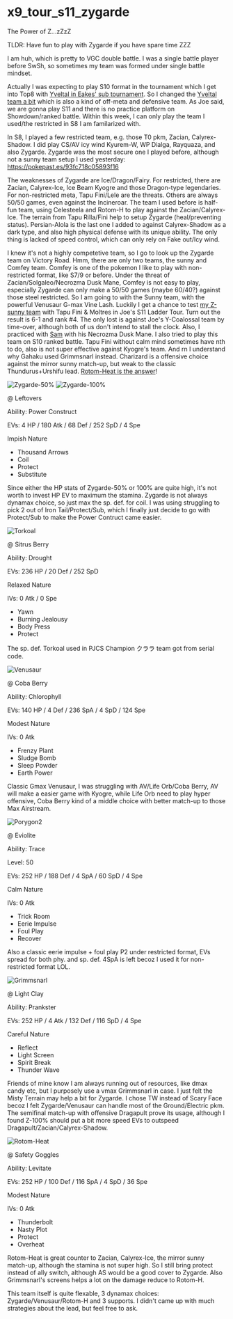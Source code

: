 # x9_tour_s11_zygarde

The Power of Z...zZzZ

TLDR: Have fun to play with Zygarde if you have spare time ZZZ

I am huh, which is pretty to VGC double battle. I was a single battle player before SwSh, so sometimes my team was formed under single battle mindset.

Actually I was expecting to play S10 format in the tournament which I get into Top8 with [Yveltal in Eakes' sub tournament](https://pokepast.es/3e0af8d0a39e45a6). So I changed the [Yveltal team a bit]( https://pokepast.es/8a56106fe3ae54dd) which is also a kind of off-meta and defensive team. As Joe said, we are gonna play S11 and there is no practice platform on Showdown/ranked battle. Within this week, I can only play the team I used/the restricted in S8 I am familarized with. 

In S8, I played a few restricted team, e.g. those T0 pkm, Zacian, Calyrex-Shadow. I did play CS/AV icy wind Kyurem-W, WP Dialga, Rayquaza, and also Zygarde. Zygarde was the most secure one I played before, although not a sunny team setup I used yesterday: https://pokepast.es/93fc718c05893f16

The weaknesses of Zygarde are Ice/Dragon/Fairy. For restricted, there are Zacian, Calyrex-Ice, Ice Beam Kyogre and those Dragon-type legendaries. For non-restricted meta, Tapu Fini/Lele are the threats. Others are always 50/50 games, even against the Incineroar. The team I used before is half-fun team, using Celesteela and Rotom-H to play against the Zacian/Calyrex-Ice. The terrain from Tapu Rilla/Fini help to setup Zygarde (heal/preventing status). Persian-Alola is the last one I added to against Calyrex-Shadow as a dark type, and also high physical defense with its unique ability. The only thing is lacked of speed control, which can only rely on Fake out/Icy wind.

I knew it's not a highly competetive team, so I go to look up the Zygarde team on Victory Road. Hmm, there are only two teams, the sunny and Comfey team. Comfey is one of the pokemon I like to play with non-restricted format, like S7/9 or before. Under the threat of Zacian/Solgaleo/Necrozma Dusk Mane, Comfey is not easy to play, especially Zygarde can only make a 50/50 games (maybe 60/40?) against those steel restricted. So I am going to with the Sunny team, with the powerful Venusaur G-max Vine Lash. Luckily I get a chance to test [my Z-sunny team](https://pokepast.es/0f076215553db483) with Tapu Fini & Moltres in Joe's S11 Ladder Tour. Turn out the result is 6-1 and rank #4. The only lost is against Joe's Y-Coalossal team by time-over, although both of us don't intend to stall the clock. Also, I practiced with [Sam](https://twitter.com/samnggg_tsng) with his Necrozma Dusk Mane. I also tried to play this team on S10 ranked battle. Tapu Fini without calm mind sometimes have nth to do, also is not super effective against Kyogre's team. And rn I understand why Gahaku used Grimmsnarl instead. Charizard is a offensive choice against the mirror sunny match-up, but weak to the classic Thundurus+Urshifu lead. [Rotom-Heat is the answer](https://pokepast.es/0931ce28fe6e2ad7)!


![Zygarde-50%](/images/250px-718Zygarde.png) ![Zygarde-100%](/images/240px-718Zygarde-Complete.png)

@ Leftovers 

Ability: Power Construct  

EVs: 4 HP / 180 Atk / 68 Def / 252 SpD / 4 Spe  

Impish Nature  
- Thousand Arrows  
- Coil  
- Protect  
- Substitute

Since either the HP stats of Zygarde-50% or 100% are quite high, it's not worth to invest HP EV to maximum the stamina. Zygarde is not always dynamax choice, so just max the sp. def. for coil. I was using struggling to pick 2 out of Iron Tail/Protect/Sub, which I finally just decide to go with Protect/Sub to make the Power Contruct came easier.

![Torkoal](/images/324.png) 

@ Sitrus Berry 

Ability: Drought  

EVs: 236 HP / 20 Def / 252 SpD  

Relaxed Nature  

IVs: 0 Atk / 0 Spe  
- Yawn  
- Burning Jealousy  
- Body Press  
- Protect

The sp. def. Torkoal used in PJCS Champion クララ team got from serial code.

![Venusaur](/images/003-gi.png)

@ Coba Berry  

Ability: Chlorophyll  

EVs: 140 HP / 4 Def / 236 SpA / 4 SpD / 124 Spe  

Modest Nature  

IVs: 0 Atk  
- Frenzy Plant  
- Sludge Bomb  
- Sleep Powder  
- Earth Power 

Classic Gmax Venusaur, I was struggling with AV/Life Orb/Coba Berry, AV will make a easier game with Kyogre, while Life Orb need to play hyper offensive, Coba Berry kind of a middle choice with better match-up to those Max Airstream.

![Porygon2](/images/233.png)

@ Eviolite  

Ability: Trace  

Level: 50  

EVs: 252 HP / 188 Def / 4 SpA / 60 SpD / 4 Spe  

Calm Nature  

IVs: 0 Atk  
- Trick Room  
- Eerie Impulse  
- Foul Play  
- Recover

Also a classic eerie impulse + foul play P2 under restricted format, EVs spread for both phy. and sp. def. 4SpA is left becoz I used it for non-restricted format LOL.

![Grimmsnarl](/images/861.png)

@ Light Clay  

Ability: Prankster  

EVs: 252 HP / 4 Atk / 132 Def / 116 SpD / 4 Spe  

Careful Nature  
- Reflect  
- Light Screen  
- Spirit Break  
- Thunder Wave

Friends of mine know I am always running out of resources, like dmax candy etc, but I purposely use a vmax Grimmsnarl in case. I just felt the Misty Terrain may help a bit for Zygarde. I chose TW instead of Scary Face becoz I felt Zygarde/Venusaur can handle most of the Ground/Electric pkm. The semifinal match-up with offensive Dragapult prove its usage, although I found Z-100% should put a bit more speed EVs to outspeed Dragapult/Zacian/Calyrex-Shadow.

![Rotom-Heat](/images/479-h.png)

@ Safety Goggles  

Ability: Levitate  

EVs: 252 HP / 100 Def / 116 SpA / 4 SpD / 36 Spe  

Modest Nature  

IVs: 0 Atk  
- Thunderbolt  
- Nasty Plot  
- Protect  
- Overheat

Rotom-Heat is great counter to Zacian, Calyrex-Ice, the mirror sunny match-up, although the stamina is not super high. So I still bring protect instead of ally switch, although AS would be a good cover to Zygarde. Also Grimmsnarl's screens helps a lot on the damage reduce to Rotom-H.

This team itself is quite flexable, 3 dynamax choices: Zygarde/Venusaur/Rotom-H and 3 supports.
I didn't came up with much strategies about the lead, but feel free to ask. 




